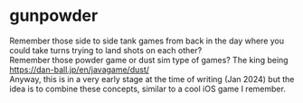 # gunpowder
Remember those side to side tank games from back in the day where you could take turns trying to land shots on each other?    
Remember those powder game or dust sim type of games? The king being https://dan-ball.jp/en/javagame/dust/    
Anyway, this is in a very early stage at the time of writing (Jan 2024) but the idea is to combine these concepts, similar to a cool iOS game I remember.


